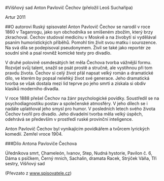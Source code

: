 #Višňový sad
Anton Pavlovič Čechov (přeložil Leoš Suchařípa)

Artur 2011

##O autorovi
Ruský spisovatel Anton Pavlovič Čechov se narodil v roce 1860 v Taganrogu, jako syn
obchodníka se smíšeném zbožím, který brzy zkrachoval. Čechov studoval medicínu v Moskvě a na živobytí si vydělával psaním humoristických příběhů. Pomohl tím živit svou matku i sourozence. Na svá díla se podepisoval pseudonymem. Živil se také jako reportér ze soudní síně a psal rovněž komické texty pro divadlo.

V druhé polovině osmdesátých let měla Čechova tvorba vážnější formu. Rozvíjel svůj talent, snažil se psát prostě a stručně, ale vystihnou při tom pravdu života. Čechov si celý život přál napsat velký román a dramatické dílo, ve kterém by popsal nelehký život své generace. Jeho dramatická tvorba se však dostala mezi lid teprve po jeho smrti a získala si obdiv klasiků moderního divadla.

V roce 1888 přešel Čechov na žánr psychologické povídky. Soustředil se na psychodiagnostiku postav a společenské atmosféry. V jeho dílech se i nadále uplatňoval jeho smysl pro humor. V posledních letech svého života Čechov tvořil pro divadlo. Jeho divadelní tvorba měla velký úspěch, odehrává se především v prostředí ruské provinční inteligence.

Anton Pavlovič Čechov byl vynikajícím povídkářem a tvůrcem lyrických komedií. Zemřel vroce 1904.

###Dílo Antona Pavloviče Čechova

Úředníkova smrt, Chameleón, Ivanov, Step, Nudná hystorie, Pavilon č. 6, Dáma s psíčkem, Černý mnich, Sachalin, dramata Racek, Strýček Váňa, Tři sestry, Višňový sad

(Převzato z www.spisovatele.cz)
